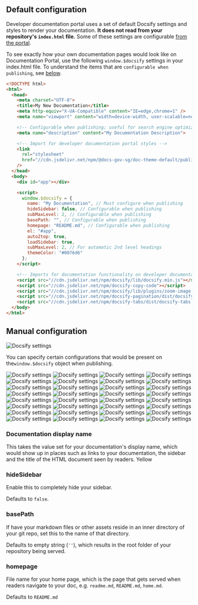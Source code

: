 ## Default configuration

Developer documentation portal uses a set of default Docsify settings and styles to render your documentation.
**It does not read from your repository's `index.html` file.**
Some of these settings are configurable [from the portal](#manual-configuration).

To see exactly how your own documentation pages would look like on Documentation
Portal, use the following `window.$docsify` settings in your index.html file.
To understand the items that are `configurable when publishing`, see
[below](#manual-configuration).

```html
<!DOCTYPE html>
<html>
  <head>
    <meta charset="UTF-8">
    <title>My New Documentation</title>
    <meta http-equiv="X-UA-Compatible" content="IE=edge,chrome=1" />
    <meta name="viewport" content="width=device-width, user-scalable=no, initial-scale=1.0, maximum-scale=1.0, minimum-scale=1.0">

    <!-- Configurable when publishing; useful for search engine optimization -->
    <meta name="description" content="My Documentation Description">

    <!-- Import for developer documentation portal styles -->
    <link
      rel="stylesheet"
      href="//cdn.jsdelivr.net/npm/@docs-gov-sg/doc-theme-default/public/dist/doc.css"
    />
  </head>
  <body>
    <div id="app"></div>

    <script>
      window.$docsify = {
        name: "My Documentation", // Must configure when publishing
        hideSidebar: false, // Configurable when publishing
        subMaxLevel: 2, // Configurable when publishing
        basePath: "", // Configurable when publishing
        homepage: "README.md", // Configurable when publishing
        el: "#app",
        auto2top: true,
        loadSidebar: true,
        subMaxLevel: 2, // For automatic 2nd level headings
        themeColor: "#0076d6"
      };
    </script>

    <!-- Imports for documentation functionality on developer documentation portal  -->
    <script src="//cdn.jsdelivr.net/npm/docsify/lib/docsify.min.js"></script>
    <script src="//cdn.jsdelivr.net/npm/docsify-copy-code"></script>
    <script src="//cdn.jsdelivr.net/npm/docsify/lib/plugins/zoom-image.min.js"></script>
    <script src="//cdn.jsdelivr.net/npm/docsify-pagination/dist/docsify-pagination.min.js"></script>
    <script src="//cdn.jsdelivr.net/npm/docsify-tabs/dist/docsify-tabs.min.js"></script>
  </body>
</html>
```

## Manual configuration

![Docsify settings](../assets/new-publishing/markdown-doc-settings.png )

You can specify certain configurations that would be present on the`window.$docsify` object when publishing.

![Docsify settings](../assets/new-publishing/markdown-doc-settings.png )
![Docsify settings](../assets/new-publishing/markdown-doc-settings.png )
![Docsify settings](../assets/new-publishing/markdown-doc-settings.png )
![Docsify settings](../assets/new-publishing/markdown-doc-settings.png )
![Docsify settings](../assets/new-publishing/markdown-doc-settings.png )
![Docsify settings](../assets/new-publishing/markdown-doc-settings.png )
![Docsify settings](../assets/new-publishing/markdown-doc-settings.png )
![Docsify settings](../assets/new-publishing/markdown-doc-settings.png )
![Docsify settings](../assets/new-publishing/markdown-doc-settings.png )
![Docsify settings](../assets/new-publishing/markdown-doc-settings.png )
![Docsify settings](../assets/new-publishing/markdown-doc-settings.png )
![Docsify settings](../assets/new-publishing/markdown-doc-settings.png )
![Docsify settings](../assets/new-publishing/markdown-doc-settings.png )
![Docsify settings](../assets/new-publishing/markdown-doc-settings.png )
![Docsify settings](../assets/new-publishing/markdown-doc-settings.png )
![Docsify settings](../assets/new-publishing/markdown-doc-settings.png )
![Docsify settings](../assets/new-publishing/markdown-doc-settings.png )
![Docsify settings](../assets/new-publishing/markdown-doc-settings.png )
![Docsify settings](../assets/new-publishing/markdown-doc-settings.png )
![Docsify settings](../assets/new-publishing/markdown-doc-settings.png )
![Docsify settings](../assets/new-publishing/markdown-doc-settings.png )
![Docsify settings](../assets/new-publishing/markdown-doc-settings.png )
![Docsify settings](../assets/new-publishing/markdown-doc-settings.png )
![Docsify settings](../assets/new-publishing/markdown-doc-settings.png )
![Docsify settings](../assets/new-publishing/markdown-doc-settings.png )
![Docsify settings](../assets/new-publishing/markdown-doc-settings.png )
![Docsify settings](../assets/new-publishing/markdown-doc-settings.png )
![Docsify settings](../assets/new-publishing/markdown-doc-settings.png )
![Docsify settings](../assets/new-publishing/markdown-doc-settings.png )
![Docsify settings](../assets/new-publishing/markdown-doc-settings.png )
![Docsify settings](../assets/new-publishing/markdown-doc-settings.png )
![Docsify settings](../assets/new-publishing/markdown-doc-settings.png )


### Documentation display name

This takes the value set for your documentation's display name, which would show up in places such as links to your documentation, the sidebar and the title of the HTML document seen by readers. Yellow

### hideSidebar

Enable this to completely hide your sidebar.

Defaults to `false`.

### basePath

If have your markdown files or other assets reside in an inner directory of your git repo, set this to the name of that directory.

Defaults to empty string (`''`), which results in the root folder of your repository being served.

### homepage

File name for your home page, which is the page that gets served when readers navigate to your doc, e.g. `readme.md`, `README.md`, `home.md`.

Defaults to `README.md`
